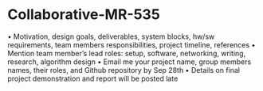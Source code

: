 # Collaborative-MR-535

• Motivation, design goals, deliverables, system blocks, hw/sw requirements,
team members responsibilities, project timeline, references
• Mention team member’s lead roles: setup, software, networking, writing,
research, algorithm design
• Email me your project name, group members names, their roles, and Github
repository by Sep 28th
• Details on final project demonstration and report will be posted late



